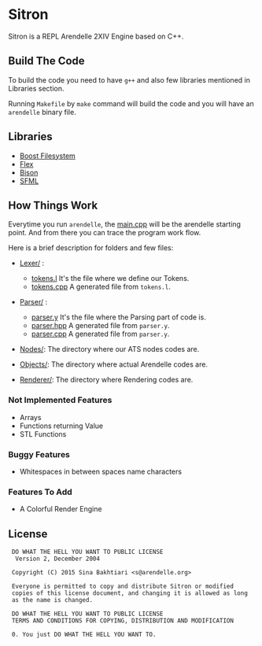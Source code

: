 # Sitron
Sitron is a REPL Arendelle 2XIV Engine based on C++.

## Build The Code
To build the code you need to have `g++` and also few libraries mentioned in Libraries section.

Running `Makefile` by `make` command will build the code and you will have an `arendelle` binary file.

## Libraries
- [Boost Filesystem](https://github.com/boostorg/filesystem)
- [Flex](http://flex.sourceforge.net/)
- [Bison](https://www.gnu.org/software/bison/)
- [SFML](https://github.com/SFML/SFML)

## How Things Work
Everytime you run `arendelle`, the [main.cpp](https://github.com/arendelle/sitron/blob/master/main.cpp)
will be the arendelle starting point. And from there you can trace the program work flow.

Here is a brief description for folders and few files:
* [Lexer/](https://github.com/arendelle/sitron/tree/master/Lexer) :
  * [tokens.l](https://github.com/arendelle/sitron/blob/master/Lexer/tokens.cpp) It's the file where we define our Tokens.
  * [tokens.cpp](https://github.com/arendelle/sitron/blob/master/Lexer/tokens.l) A generated file from `tokens.l`.

* [Parser/](https://github.com/arendelle/sitron/tree/master/Parser) :
  * [parser.y](https://github.com/arendelle/sitron/blob/master/Parser/parser.y) It's the file where the Parsing part of code is.
  * [parser.hpp](https://github.com/arendelle/sitron/blob/master/Parser/parser.hpp) A generated file from `parser.y`.
  * [parser.cpp](https://github.com/arendelle/sitron/blob/master/Parser/parser.cpp) A generated file from `parser.y`.

* [Nodes/](https://github.com/arendelle/sitron/tree/master/Nodes): The directory where our ATS nodes codes are.

* [Objects/](https://github.com/arendelle/sitron/tree/master/Objects): The directory where actual Arendelle codes are.

* [Renderer/](https://github.com/arendelle/sitron/tree/master/Renderer): The directory where Rendering codes are.

### Not Implemented Features
* Arrays
* Functions returning Value
* STL Functions

### Buggy Features
* Whitespaces in between spaces name characters


### Features To Add
* A Colorful Render Engine

## License
     DO WHAT THE HELL YOU WANT TO PUBLIC LICENSE
      Version 2, December 2004

     Copyright (C) 2015 Sina Bakhtiari <s@arendelle.org>

     Everyone is permitted to copy and distribute Sitron or modified
     copies of this license document, and changing it is allowed as long
     as the name is changed.

     DO WHAT THE HELL YOU WANT TO PUBLIC LICENSE
     TERMS AND CONDITIONS FOR COPYING, DISTRIBUTION AND MODIFICATION

     0. You just DO WHAT THE HELL YOU WANT TO.

